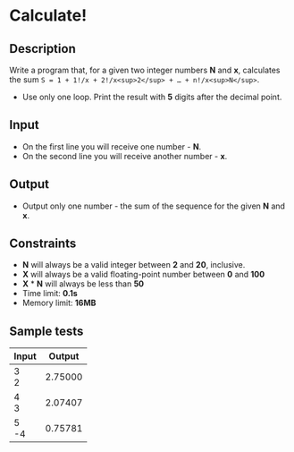 # Calculate!

## Description
Write a program that, for a given two integer numbers **N** and **x**, calculates the sum `S = 1 + 1!/x + 2!/x<sup>2</sup> + … + n!/x<sup>N</sup>`.
  - Use only one loop. Print the result with **5** digits after the decimal point.


## Input
- On the first line you will receive one number - **N**.
- On the second line you will receive another number - **x**.

## Output
- Output only one number - the sum of the sequence for the given **N** and **x**.

## Constraints
- **N** will always be a valid integer between **2** and **20**, inclusive.
- **X** will always be a valid floating-point number between **0** and **100**
- **X** &#42; **N** will always be less than **50**
- Time limit: **0.1s**
- Memory limit: **16MB**

## Sample tests

|     Input      |     Output     |
|----------------|----------------|
|3<br/>2          |2.75000 |
|4<br/>3          |2.07407 |
|5<br/>-4         |0.75781 |